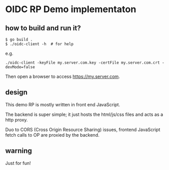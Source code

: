 # OIDC RP Demo implementaton
## how to build and run it?
```
$ go build .
$ ./oidc-client -h  # for help
```

e.g.
```
./oidc-client -keyFile my.server.com.key -certFile my.server.com.crt -devMode=false 
```
Then open a browser to access https://my.server.com.

## design 
This demo RP is mostly written in front end JavaScript.

The backend is super simple; it just hosts the html/js/css files and acts as a http proxy.

Duo to CORS (Cross Origin Resource Sharing) issues, frontend JavaScript fetch calls to OP are proxied by 
the backend. 

## warning
Just for fun!
